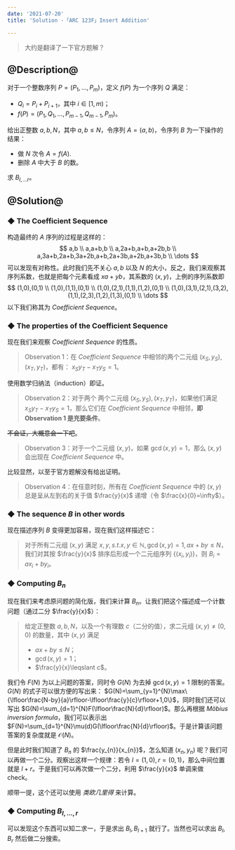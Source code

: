 ```yaml
---
date: '2021-07-20'
title: 'Solution -「ARC 123F」Insert Addition'

---
```


> 大约是翻译了一下官方题解？

## @Description@

对于一个整数序列 $P=(P_{1},\dots,P_{m})$，定义 $f(P)$ 为一个序列 $Q$ 满足：

- $Q_{i}=P_{i}+P_{i+1}$，其中 $i\in[1,m)$；
- $f(P)=(P_{1},Q_{1},\dots,P_{m-1},Q_{m-1},P_{m})$。

给出正整数 $a,b,N$，其中 $a,b\leqslant N$，令序列 $A=(a,b)$，令序列 $B$ 为一下操作的结果：

- 做 $N$ 次令 $A=f(A)$.
- 删除 $A$ 中大于 $B$ 的数。

求 $B_{l,\dots r}$。

## @Solution@

### ◆ The Coefficient Sequence

构造最终的 $A$ 序列的过程是这样的：
$$
a,b \\
a,a+b,b \\
a,2a+b,a+b,a+2b,b \\
a,3a+b,2a+b,3a+2b,a+b,2a+3b,a+2b,a+3b,b \\
\dots
$$
可以发现有对称性。此时我们先不关心 $a,b$ 以及 $N$ 的大小，反之，我们来观察其序列系数，也就是把每个元素看成 $xa+yb$，其系数的 $(x,y)$，上例的序列系数即
$$
(1,0),(0,1) \\
(1,0),(1,1),(0,1) \\
(1,0),(2,1),(1,1),(1,2),(0,1) \\
(1,0),(3,1),(2,1),(3,2),(1,1),(2,3),(1,2),(1,3),(0,1) \\
\dots
$$
以下我们称其为 *Coefficient Sequence*。

### ◆ The properties of the Coefficient Sequence

现在我们来观察 *Coefficient Sequence* 的性质。

> Observation 1：在 *Coefficient Sequence* 中相邻的两个二元组 $(x_{S},y_{S}),(x_{T},y_{T})$，都有： $x_{S}y_{T}-x_{T}y_{S}=1$。

使用数学归纳法（induction）即证。

> Observation 2：对于两个 两个二元组 $(x_{S},y_{S}),(x_{T},y_{T})$，如果他们满足 $x_{S}y_{T}-x_{T}y_{S}=1$，那么它们在 *Coefficient Sequence* 中相邻，**即 Observation 1 是充要条件**。

~~不会证，大概意会一下吧~~。

> Observation 3：对于一个二元组 $(x,y)$，如果 $\gcd(x,y)=1$，那么 $(x,y)$ 会出现在 *Coefficient Sequence* 中。

比较显然，以至于官方题解没有给出证明。

> Observation 4：在任意时刻，所有在 *Coefficient Sequence* 中的 $(x,y)$ 总是呈从左到右的关于值 $\frac{y}{x}$ 递增（令 $\frac{x}{0}=\infty$）。

### ◆ The sequence $B$ in other words

现在描述序列 $B$ 变得更加容易，现在我们这样描述它：

> 对于所有二元组 $(x,y)$ 满足 $x,y,s.t.x,y\in\mathbb{N},\gcd(x,y)=1,ax+by\leqslant N$，我们对其按 $\frac{y}{x}$ 排序后形成一个二元组序列 $\{(x_{i},y_{i})\}$，则 $B_{i}=ax_{i}+by_{i}$。

### ◆ Computing $B_{n}$

现在我们来考虑原问题的简化版，我们来计算 $B_{n}$。让我们把这个描述成一个计数问题（通过二分 $\frac{y}{x}$）：

> 给定正整数 $a,b,N$，以及一个有理数 $c$（二分的值），求二元组 $(x,y)\neq(0,0)$ 的数量，其中 $(x,y)$ 满足
> - $ax+by\leqslant N$；
> - $\gcd(x,y)=1$；
> - $\frac{y}{x}\leqslant c$。

我们令 $F(N)$ 为以上问题的答案，同时令 $G(N)$ 为去掉 $\gcd(x,y)=1$ 限制的答案。$G(N)$ 的式子可以很方便的写出来： $G(N)=\sum_{y=1}^{N}\max\{\lfloor\frac{N-by}{a}\rfloor-\lfloor\frac{y}{c}\rfloor+1,0\}$，同时我们还可以写出 $G(N)=\sum_{d=1}^{N}F(\lfloor\frac{N}{d}\rfloor)$。那么再根据 *Möbius inversion formula*，我们可以表示出 $F(N)=\sum_{d=1}^{N}\mu(d)G(\lfloor\frac{N}{d}\rfloor)$。于是计算该问题答案的复杂度就是 $\mathcal{O}(N)$。

但是此时我们知道了 $B_{n}$ 的 $\frac{y_{n}}{x_{n}}$，怎么知道 $(x_{n},y_{n})$ 呢？我们可以再做一个二分。观察出这样一个规律：若令 $l=(1,0),r=(0,1)$，那么中间位置就是 $l+r$。于是我们可以再次做一个二分，利用 $\frac{y}{x}$ 单调来做 check。

顺带一提，这个还可以使用 *类欧几里得* 来计算。

### ◆ Computing $B_{l,\dots,r}$

可以发现这个东西可以知二求一，于是求出 $B_{l},B_{l+1}$ 就行了。当然也可以求出 $B_{l},B_{r}$ 然后做二分搜索。